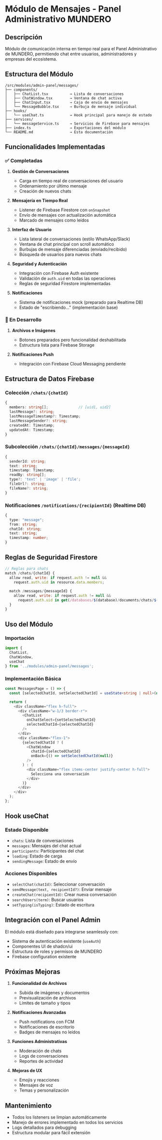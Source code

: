 # Módulo de Mensajes - Panel Administrativo MUNDERO

## Descripción
Módulo de comunicación interna en tiempo real para el Panel Administrativo de MUNDERO, permitiendo chat entre usuarios, administradores y empresas del ecosistema.

## Estructura del Módulo

```
/src/modules/admin-panel/messages/
├── components/
│   ├── ChatList.tsx          → Lista de conversaciones
│   ├── ChatWindow.tsx        → Ventana de chat activa
│   ├── ChatInput.tsx         → Caja de envío de mensajes
│   └── MessageBubble.tsx     → Burbuja de mensaje individual
├── hooks/
│   └── useChat.ts            → Hook principal para manejo de estado
├── services/
│   └── messageService.ts     → Servicios de Firebase para mensajes
├── index.ts                  → Exportaciones del módulo
└── README.md                 → Esta documentación
```

## Funcionalidades Implementadas

### ✅ Completadas
1. **Gestión de Conversaciones**
   - Carga en tiempo real de conversaciones del usuario
   - Ordenamiento por último mensaje
   - Creación de nuevos chats

2. **Mensajería en Tiempo Real**
   - Listener de Firebase Firestore con `onSnapshot`
   - Envío de mensajes con actualización automática
   - Marcado de mensajes como leídos

3. **Interfaz de Usuario**
   - Lista lateral de conversaciones (estilo WhatsApp/Slack)
   - Ventana de chat principal con scroll automático
   - Burbujas de mensaje diferenciadas (enviado/recibido)
   - Búsqueda de usuarios para nuevos chats

4. **Seguridad y Autenticación**
   - Integración con Firebase Auth existente
   - Validación de `auth.uid` en todas las operaciones
   - Reglas de seguridad Firestore implementadas

5. **Notificaciones**
   - Sistema de notificaciones mock (preparado para Realtime DB)
   - Estado de "escribiendo..." (implementación base)

### 🔄 En Desarrollo
1. **Archivos e Imágenes**
   - Botones preparados pero funcionalidad deshabilitada
   - Estructura lista para Firebase Storage

2. **Notificaciones Push**
   - Integración con Firebase Cloud Messaging pendiente

## Estructura de Datos Firebase

### Colección `/chats/{chatId}`
```typescript
{
  members: string[];              // [uid1, uid2]
  lastMessage?: string;
  lastMessageTimestamp?: Timestamp;
  lastMessageSender?: string;
  createdAt: Timestamp;
  updatedAt: Timestamp;
}
```

### Subcolección `/chats/{chatId}/messages/{messageId}`
```typescript
{
  senderId: string;
  text: string;
  timestamp: Timestamp;
  readBy: string[];
  type?: 'text' | 'image' | 'file';
  fileUrl?: string;
  fileName?: string;
}
```

### Notificaciones `/notifications/{recipientId}` (Realtime DB)
```typescript
{
  type: "message";
  from: string;
  chatId: string;
  text: string;
  timestamp: number;
}
```

## Reglas de Seguridad Firestore

```javascript
// Reglas para chats
match /chats/{chatId} {
  allow read, write: if request.auth != null && 
    request.auth.uid in resource.data.members;
  
  match /messages/{messageId} {
    allow read, write: if request.auth != null && 
      request.auth.uid in get(/databases/$(database)/documents/chats/$(chatId)).data.members;
  }
}
```

## Uso del Módulo

### Importación
```typescript
import { 
  ChatList, 
  ChatWindow, 
  useChat 
} from '../modules/admin-panel/messages';
```

### Implementación Básica
```typescript
const MessagesPage = () => {
  const [selectedChatId, setSelectedChatId] = useState<string | null>(null);

  return (
    <div className="flex h-full">
      <div className="w-1/3 border-r">
        <ChatList 
          onChatSelect={setSelectedChatId}
          selectedChatId={selectedChatId}
        />
      </div>
      <div className="flex-1">
        {selectedChatId ? (
          <ChatWindow 
            chatId={selectedChatId}
            onBack={() => setSelectedChatId(null)}
          />
        ) : (
          <div className="flex items-center justify-center h-full">
            Selecciona una conversación
          </div>
        )}
      </div>
    </div>
  );
};
```

## Hook useChat

### Estado Disponible
- `chats`: Lista de conversaciones
- `messages`: Mensajes del chat actual
- `participants`: Participantes del chat
- `loading`: Estado de carga
- `sendingMessage`: Estado de envío

### Acciones Disponibles
- `selectChat(chatId)`: Seleccionar conversación
- `sendMessage(text, recipientId?)`: Enviar mensaje
- `createChat(recipientId)`: Crear nueva conversación
- `searchUsers(term)`: Buscar usuarios
- `setTyping(isTyping)`: Estado de escritura

## Integración con el Panel Admin

El módulo está diseñado para integrarse seamlessly con:
- Sistema de autenticación existente (`useAuth`)
- Componentes UI de shadcn/ui
- Estructura de roles y permisos de MUNDERO
- Firebase configuration existente

## Próximas Mejoras

1. **Funcionalidad de Archivos**
   - Subida de imágenes y documentos
   - Previsualización de archivos
   - Límites de tamaño y tipos

2. **Notificaciones Avanzadas**
   - Push notifications con FCM
   - Notificaciones de escritorio
   - Badges de mensajes no leídos

3. **Funciones Administrativas**
   - Moderación de chats
   - Logs de conversaciones
   - Reportes de actividad

4. **Mejoras de UX**
   - Emojis y reacciones
   - Mensajes de voz
   - Temas y personalización

## Mantenimiento

- Todos los listeners se limpian automáticamente
- Manejo de errores implementado en todos los servicios
- Logs detallados para debugging
- Estructura modular para fácil extensión